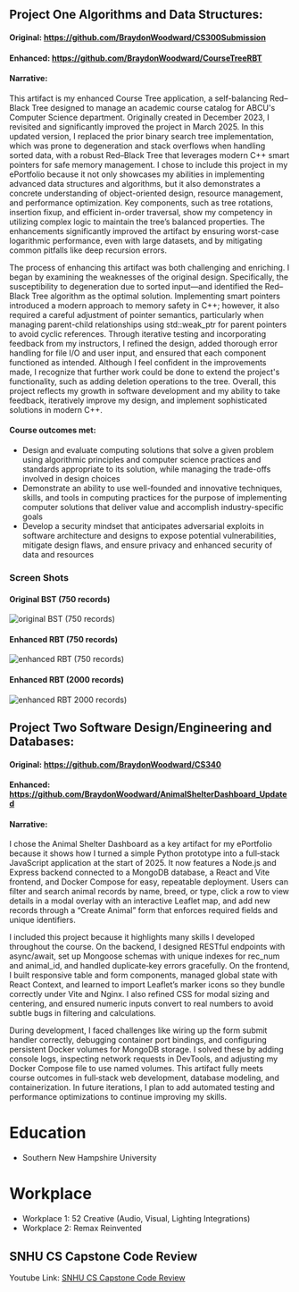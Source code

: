 ## Project One Algorithms and Data Structures:
#### Original: https://github.com/BraydonWoodward/CS300Submission
#### Enhanced: https://github.com/BraydonWoodward/CourseTreeRBT
#### Narrative:
This artifact is my enhanced Course Tree application, a self-balancing Red–Black Tree designed to manage an academic course catalog for ABCU's Computer Science department. Originally created in December 2023, I revisited and significantly improved the project in March 2025. In this updated version, I replaced the prior binary search tree implementation, which was prone to degeneration and stack overflows when handling sorted data, with a robust Red–Black Tree that leverages modern C++ smart pointers for safe memory management. I chose to include this project in my ePortfolio because it not only showcases my abilities in implementing advanced data structures and algorithms, but it also demonstrates a concrete understanding of object-oriented design, resource management, and performance optimization. Key components, such as tree rotations, insertion fixup, and efficient in-order traversal, show my competency in utilizing complex logic to maintain the tree’s balanced properties. The enhancements significantly improved the artifact by ensuring worst-case logarithmic performance, even with large datasets, and by mitigating common pitfalls like deep recursion errors.

The process of enhancing this artifact was both challenging and enriching. I began by examining the weaknesses of the original design. Specifically, the susceptibility to degeneration due to sorted input—and identified the Red–Black Tree algorithm as the optimal solution. Implementing smart pointers introduced a modern approach to memory safety in C++; however, it also required a careful adjustment of pointer semantics, particularly when managing parent-child relationships using std::weak_ptr for parent pointers to avoid cyclic references. Through iterative testing and incorporating feedback from my instructors, I refined the design, added thorough error handling for file I/O and user input, and ensured that each component functioned as intended. Although I feel confident in the improvements made, I recognize that further work could be done to extend the project's functionality, such as adding deletion operations to the tree. Overall, this project reflects my growth in software development and my ability to take feedback, iteratively improve my design, and implement sophisticated solutions in modern C++.
#### Course outcomes met:
- Design and evaluate computing solutions that solve a given problem using algorithmic principles and computer science practices and standards appropriate to its solution, while managing the trade-offs involved in design choices
- Demonstrate an ability to use well-founded and innovative techniques, skills, and tools in computing practices for the purpose of implementing computer solutions that deliver value and accomplish industry-specific goals
- Develop a security mindset that anticipates adversarial exploits in software architecture and designs to expose potential vulnerabilities, mitigate design flaws, and ensure privacy and enhanced security of data and resources

### Screen Shots
#### Original BST (750 records)
![original BST (750 records)](/docs/assets/OriginalTestingResults750Records.png)
#### Enhanced RBT (750 records)
![enhanced RBT (750 records)](/docs/assets/EnhancedTestingResults750Records.png)
#### Enhanced RBT (2000 records)
![enhanced RBT  2000 records)](/docs/assets/EnhancedTestingResults2000Records.png)

## Project Two Software Design/Engineering and Databases: 
#### Original: https://github.com/BraydonWoodward/CS340
#### Enhanced: https://github.com/BraydonWoodward/AnimalShelterDashboard_Updated

#### Narrative:
I chose the Animal Shelter Dashboard as a key artifact for my ePortfolio because it shows how I turned a simple Python prototype into a full‑stack JavaScript application at the start of 2025. It now features a Node.js and Express backend connected to a MongoDB database, a React and Vite frontend, and Docker Compose for easy, repeatable deployment. Users can filter and search animal records by name, breed, or type, click a row to view details in a modal overlay with an interactive Leaflet map, and add new records through a “Create Animal” form that enforces required fields and unique identifiers.

I included this project because it highlights many skills I developed throughout the course. On the backend, I designed RESTful endpoints with async/await, set up Mongoose schemas with unique indexes for rec_num and animal_id, and handled duplicate‑key errors gracefully. On the frontend, I built responsive table and form components, managed global state with React Context, and learned to import Leaflet’s marker icons so they bundle correctly under Vite and Nginx. I also refined CSS for modal sizing and centering, and ensured numeric inputs convert to real numbers to avoid subtle bugs in filtering and calculations.

During development, I faced challenges like wiring up the form submit handler correctly, debugging container port bindings, and configuring persistent Docker volumes for MongoDB storage. I solved these by adding console logs, inspecting network requests in DevTools, and adjusting my Docker Compose file to use named volumes. This artifact fully meets course outcomes in full‑stack web development, database modeling, and containerization. In future iterations, I plan to add automated testing and performance optimizations to continue improving my skills.

# Education
- Southern New Hampshire University

# Workplace
- Workplace 1: 52 Creative (Audio, Visual, Lighting Integrations)
- Workplace 2: Remax Reinvented

## SNHU CS Capstone Code Review
Youtube Link: [SNHU CS Capstone Code Review](https://www.youtube.com/watch?v=pOqaEoRmagc)
